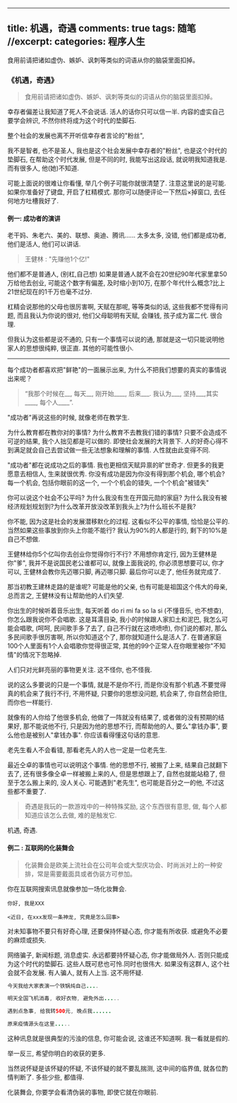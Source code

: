 
---
title: 机遇，奇遇
comments: true
tags: 随笔
//excerpt: 
categories: 程序人生
---

食用前请把诸如虚伪、嫉妒、讽刺等类似的词语从你的脑袋里面扣掉。

<!--more-->

### 《机遇，奇遇》

>食用前请把诸如虚伪、嫉妒、讽刺等类似的词语从你的脑袋里面扣掉。

幸存者偏差让我知道了死人不会说话. 活人的话你只可以信一半. 内容的虚实自己要学会辨识, 不然你终将成为这个时代的垫脚石.

整个社会的发展也离不开听信幸存者言论的"粉丝", 

我不是智者, 也不是圣人, 我也是这个社会发展中幸存者的"粉丝", 也是这个时代的垫脚石, 在帮助这个时代发展, 但是不同的时, 我能写出这段话, 就说明我知道我是.而有很多人, 他(她)不知道.

可能上面说的很难让你看懂, 举几个例子可能你就很清楚了. 注意这里说的是可能. 如果你准备好了键盘, 开启了杠精模式. 那你可以随便评论一下然后×掉窗口, 去任何地方吐槽我好了.

#### 例一:  成功者的演讲
老干妈、朱老六、美的、联想、奥迪、腾讯...... 太多太多, 没错, 他们都是成功者, 他们是活人, 他们可以讲话. 

>王健林 : "先赚他1个亿!"

他们都不是普通人, (别杠,自己想) 如果是普通人就不会在20世纪90年代家里拿50万给他去创业, 可能这个数字有偏差, 及时缩小到10万, 在那个年代什么概念?比上21世纪现在的1千万也毫不过分.

杠精会说那他的父母也很厉害啊, 天赋在那呢, 等等类似的话, 这些我都不觉得有问题, 而且我认为你说的很对, 他们父母聪明有天赋, 会赚钱,  孩子成为富二代. 很合理.

但我认为这些都是说不通的, 只有一个事情可以说的通, 那就是这一切只能说明他家人的思想很纯粹, 很正直. 其他的可能性很小.

---

每个成功者都喜欢把"鲜艳"的一面展示出来, 为什么不把我们想要的真实的事情说出来呢？

>“我那个时候在__, 每天__, 刚开始____, 后来___. 我认为___, 坚持___,其实____, 每个人____”.

"成功者"再说这些的时候, 就像老师在教学生.

为什么教育都在教你对的事情? 为什么教育不去教我们错的事情? 只要不会造成不可逆的结果, 我个人拙见都是可以做的. 即使社会发展的大背景下. 人的好奇心得不到满足就会自己去尝试做一些无法想象和理解的事情. 人性就由此变得不同. 

"成功者"都在说成功之后的事情. 我也更相信天赋异禀的旷世奇才. 但更多的我更愿意去相信人, 生来就很优秀. 你没有成功是因为你没有得到那个机会, 哪个机会? 每一个机会, 包括你眼前的这一个, 一个个机会的错失, 一个个机会"被错失"

你可以说这个社会不公平吗? 为什么我没有生在开国元勋的家庭? 为什么我没有被经济规划规划到?为什么改革开放没改革到我头上?为什么班长不是我?

你不能, 因为这是社会的发展潜移默化的过程. 这看似不公平的事情, 恰恰是公平的. 当然如果这些事放到你头上你能不能行? 我认为90%的人都是行的, 剩下的10%是自己不想做.

王健林给你5个亿叫你去创业你觉得你行不行? 不用想你肯定行, 因为王健林是你"爹", 我并不是说国民老公谁都可以, 就像上面我说的, 你必须思想要可以, 你才可以, 王健林会教你先迈哪只脚, 再迈哪只脚. 最后你可以走了, 他任务就完成了. 

那当初教王建林走路的是谁呢? 可能是他的父亲, 也有可能是祖国这个伟大的母亲, 总而言之, 王健林没有让帮助他的人们失望.

你出生的时候听着音乐出生, 每天听着 do ri mi fa so la si (不懂音乐, 也不想查), 你怎么跟我说你不会唱歌. 这是耳濡目染, 我小的时候跟人家扣土和泥巴, 我怎么可能会唱歌, (呵呵, 民间歌手多了去了, 自己不行就在这喷喷喷), 你们说的都对, 那么多民间歌手很厉害啊, 所以你知道这个了, 那你就知道什么是活人了. 在普通家庭100个人里面有1个人会唱歌你觉得很正常, 其他的99个正常人在你眼里被你"不知情"的情况下忽略掉.

人们只对光鲜亮丽的事物更关注. 这不怪你, 也不怪我.

说的这么多要说的只是一个事情, 就是不是你不行, 而是你没有那个机遇.不要觉得真的机会来了我行不行, 不用怀疑, 只要你的思想没问题, 机会来了, 你自然会把住, 而你也一样能行. 

就像有的人你给了他很多机会, 他做了一阵就没有结果了, 或者做的没有预期的结果好, 那不能说他不行, 只是因为他的思想不行, 而帮助他的人, 要么"拿钱办事", 要么他也是被别人"拿钱办事". 你应该看得懂这句话的意思.

老先生看人不会看错, 那看老先人的人也一定是一位老先生.

最近仝卓的事情也可以说明这个事情. 他的思想不行, 被搬了上来, 结果自己就翻下去了, 还有很多像仝卓一样被搬上来的人, 但是思想跟上了, 自然也就能站稳了, 但至于怎么搬上来的, 没人关心. 可能遇到"老先生", 也可能是百分之一的他, 不过这些都不重要了.

>奇遇是我玩的一款游戏中的一种特殊奖励, 这个东西很有意思, 做, 每个人都知道应该怎么去做, 难的是触发它.

机遇, 奇遇.


#### 例二 : 互联网的化装舞会

>化装舞会是欧美上流社会在公司年会或大型庆功会、时尚派对上的一种安排，常是需要戴面具或者伪装方可参加。

你在互联网搜索讯息就像参加一场化妆舞会. 


``你好, 我是XXX``

``<近日, 在xxx发现一条神龙, 究竟是怎么回事>``


对未知事物不要只有好奇心理, 还要保持怀疑心态, 你才能有所收获. 或避免不必要的麻烦或损失.

网络骗子, 新闻标题, 消息虚实. 永远都要持怀疑心态, 你才能做局外人. 否则只能成为这个时代的垫脚石. 这些人既可悲也可怜.同时也很伟大. 如果没有这群人, 这个社会就不会发展. 有人骗人, 就有人上当. 这不用怀疑.

```java
今天我给大家表演一个铁锅炖自己....

明天全国飞机消毒, 收好衣物, 避免外出.....

遇到点急事, 给我转500元, 晚点我......

原来疫情源头在这里.....
```


这种讯息就是很典型的污浊的信息, 你可能会说, 这谁还不知道啊. 我一看就是假的.

举一反三, 希望你明白的收获的更多.

当然说怀疑是该怀疑的怀疑, 不该怀疑的就不要乱揣测, 这中间的临界值, 就各位酌情判断了. 多些少些, 都值得.

化装舞会, 你要学会看清伪装的事物, 即使它就在你眼前.



